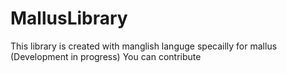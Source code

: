 # MallusLibrary

This library is created with manglish languge specailly for mallus (Development in progress)
You can contribute
